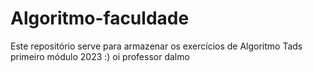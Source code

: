 # Algoritmo-faculdade
Este repositório serve para armazenar os exercícios de Algoritmo Tads primeiro módulo 2023 :) oi professor dalmo
